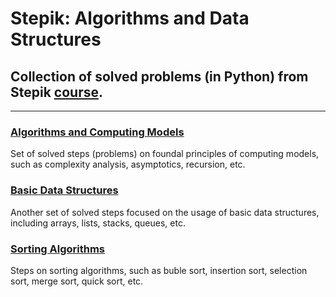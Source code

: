 # Stepik: Algorithms and Data Structures
## Collection of solved problems (in Python) from Stepik [course](https://stepik.org/course/181477).
***
### [Algorithms and Computing Models](https://github.com/AlexeyKuzko/study_projects/tree/main/stepik_algorithms_data_structures/2_algorithms_computing_models)
Set of solved steps (problems) on foundal principles of computing models, such as complexity analysis, asymptotics, recursion, etc.
### [Basic Data Structures](https://github.com/AlexeyKuzko/study_projects/tree/main/stepik_algorithms_data_structures/3_basic_data_structures)
Another set of solved steps focused on the usage of basic data structures, including arrays, lists, stacks, queues, etc.
### [Sorting Algorithms](https://github.com/AlexeyKuzko/study_projects/tree/main/stepik_algorithms_data_structures/4_sorting_algorithms)
Steps on sorting algorithms, such as buble sort, insertion sort, selection sort, merge sort, quick sort, etc.

